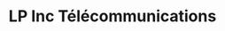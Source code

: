 ---
title: "LP Inc Télécommunications"
url: /trois-rivieres/lp-inc-telecommunications/
shop: Handy
---